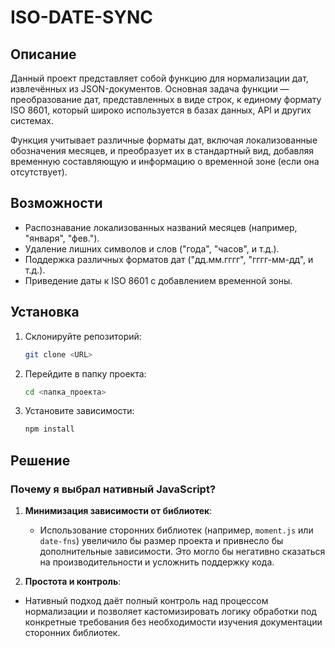 # ISO-DATE-SYNC

## Описание

Данный проект представляет собой функцию для нормализации дат, извлечённых из JSON-документов. Основная задача функции — преобразование дат, представленных в виде строк, к единому формату ISO 8601, который широко используется в базах данных, API и других системах.

Функция учитывает различные форматы дат, включая локализованные обозначения месяцев, и преобразует их в стандартный вид, добавляя временную составляющую и информацию о временной зоне (если она отсутствует).

## Возможности

- Распознавание локализованных названий месяцев (например, "января", "фев.").
- Удаление лишних символов и слов ("года", "часов", и т.д.).
- Поддержка различных форматов дат ("дд.мм.гггг", "гггг-мм-дд", и т.д.).
- Приведение даты к ISO 8601 с добавлением временной зоны.

## Установка

1. Склонируйте репозиторий:
   ```bash
   git clone <URL>
   ```
2. Перейдите в папку проекта:
   ```bash
   cd <папка_проекта>
   ```
3. Установите зависимости:
   ```bash
   npm install
   ```

## Решение

### Почему я выбрал нативный JavaScript?

1. **Минимизация зависимости от библиотек**:

   - Использование сторонних библиотек (например, `moment.js` или `date-fns`) увеличило бы размер проекта и привнесло бы дополнительные зависимости. Это могло бы негативно сказаться на производительности и усложнить поддержку кода.

2. **Простота и контроль**:

- Нативный подход даёт полный контроль над процессом нормализации и позволяет кастомизировать логику обработки под конкретные требования без необходимости изучения документации сторонних библиотек.
